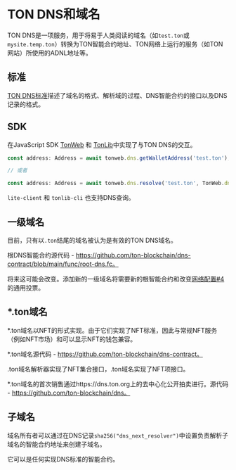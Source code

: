 # TON DNS和域名

TON DNS是一项服务，用于将易于人类阅读的域名（如`test.ton`或`mysite.temp.ton`）转换为TON智能合约地址、TON网络上运行的服务（如TON网站）所使用的ADNL地址等。

## 标准

[TON DNS标准](https://github.com/ton-blockchain/TIPs/issues/81)描述了域名的格式、解析域的过程、DNS智能合约的接口以及DNS记录的格式。

## SDK

在JavaScript SDK [TonWeb](https://github.com/toncenter/tonweb) 和 [TonLib](https://ton.org/#/apis/?id=_2-ton-api)中实现了与TON DNS的交互。

```js
const address: Address = await tonweb.dns.getWalletAddress('test.ton');

// 或者

const address: Address = await tonweb.dns.resolve('test.ton', TonWeb.dns.DNS_CATEGORY_WALLET);
```

`lite-client` 和 `tonlib-cli` 也支持DNS查询。

## 一级域名

目前，只有以`.ton`结尾的域名被认为是有效的TON DNS域名。

根DNS智能合约源代码 - https://github.com/ton-blockchain/dns-contract/blob/main/func/root-dns.fc。

将来这可能会改变。添加新的一级域名将需要新的根智能合约和改变[网络配置#4](https://ton.org/#/smart-contracts/governance?id=config)的通用投票。

## *.ton域名

*.ton域名以NFT的形式实现。由于它们实现了NFT标准，因此与常规NFT服务（例如NFT市场）和可以显示NFT的钱包兼容。

*.ton域名源代码 - https://github.com/ton-blockchain/dns-contract。

.ton域名解析器实现了NFT集合接口，.ton域名实现了NFT项接口。

*.ton域名的首次销售通过https://dns.ton.org上的去中心化公开拍卖进行。源代码 - https://github.com/ton-blockchain/dns。

## 子域名

域名所有者可以通过在DNS记录`sha256("dns_next_resolver")`中设置负责解析子域名的智能合约地址来创建子域名。

它可以是任何实现DNS标准的智能合约。
